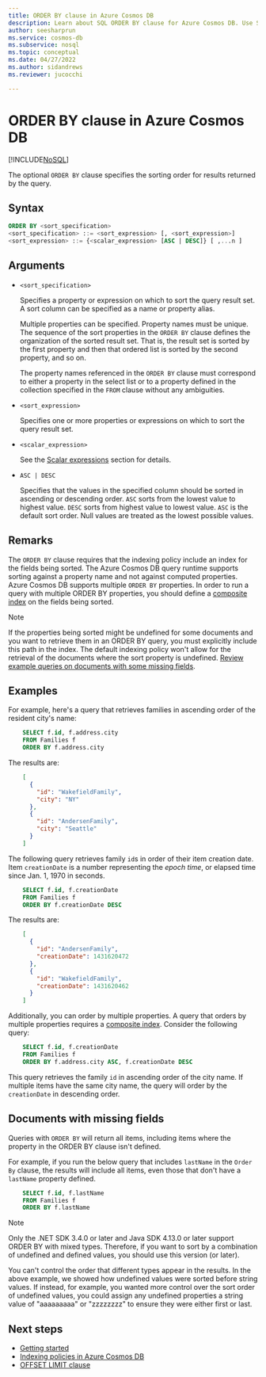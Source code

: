 ```yaml
---
title: ORDER BY clause in Azure Cosmos DB
description: Learn about SQL ORDER BY clause for Azure Cosmos DB. Use SQL as an Azure Cosmos DB JSON query language.
author: seesharprun
ms.service: cosmos-db
ms.subservice: nosql
ms.topic: conceptual
ms.date: 04/27/2022
ms.author: sidandrews
ms.reviewer: jucocchi

---
```

# ORDER BY clause in Azure Cosmos DB
[!INCLUDE[NoSQL](../../includes/appliesto-nosql.md)]

The optional `ORDER BY` clause specifies the sorting order for results returned by the query.

## Syntax
  
```sql  
ORDER BY <sort_specification>  
<sort_specification> ::= <sort_expression> [, <sort_expression>]  
<sort_expression> ::= {<scalar_expression> [ASC | DESC]} [ ,...n ]  
```  

## Arguments
  
- `<sort_specification>`  
  
   Specifies a property or expression on which to sort the query result set. A sort column can be specified as a name or property alias.  
  
   Multiple properties can be specified. Property names must be unique. The sequence of the sort properties in the `ORDER BY` clause defines the organization of the sorted result set. That is, the result set is sorted by the first property and then that ordered list is sorted by the second property, and so on.  
  
   The property names referenced in the `ORDER BY` clause must correspond to either a property in the select list or to a property defined in the collection specified in the `FROM` clause without any ambiguities.  
  
- `<sort_expression>`  
  
   Specifies one or more properties or expressions on which to sort the query result set.  
  
- `<scalar_expression>`  
  
   See the [Scalar expressions](scalar-expressions.md) section for details.  
  
- `ASC | DESC`  
  
   Specifies that the values in the specified column should be sorted in ascending or descending order. `ASC` sorts from the lowest value to highest value. `DESC` sorts from highest value to lowest value. `ASC` is the default sort order. Null values are treated as the lowest possible values.  
  
## Remarks  
  
   The `ORDER BY` clause requires that the indexing policy include an index for the fields being sorted. The Azure Cosmos DB query runtime supports sorting against a property name and not against computed properties. Azure Cosmos DB supports multiple `ORDER BY` properties. In order to run a query with multiple ORDER BY properties, you should define a [composite index](../../index-policy.md#composite-indexes) on the fields being sorted.

> [!Note]
> If the properties being sorted might be undefined for some documents and you want to retrieve them in an ORDER BY query, you must explicitly include this path in the index. The default indexing policy won't allow for the retrieval of the documents where the sort property is undefined. [Review example queries on documents with some missing fields](#documents-with-missing-fields).

## Examples

For example, here's a query that retrieves families in ascending order of the resident city's name:

```sql
    SELECT f.id, f.address.city
    FROM Families f
    ORDER BY f.address.city
```

The results are:

```json
    [
      {
        "id": "WakefieldFamily",
        "city": "NY"
      },
      {
        "id": "AndersenFamily",
        "city": "Seattle"
      }
    ]
```

The following query retrieves family `id`s in order of their item creation date. Item `creationDate` is a number representing the *epoch time*, or elapsed time since Jan. 1, 1970 in seconds.

```sql
    SELECT f.id, f.creationDate
    FROM Families f
    ORDER BY f.creationDate DESC
```

The results are:

```json
    [
      {
        "id": "AndersenFamily",
        "creationDate": 1431620472
      },
      {
        "id": "WakefieldFamily",
        "creationDate": 1431620462
      }
    ]
```

Additionally, you can order by multiple properties. A query that orders by multiple properties requires a [composite index](../../index-policy.md#composite-indexes). Consider the following query:

```sql
    SELECT f.id, f.creationDate
    FROM Families f
    ORDER BY f.address.city ASC, f.creationDate DESC
```

This query retrieves the family `id` in ascending order of the city name. If multiple items have the same city name, the query will order by the `creationDate` in descending order.

## Documents with missing fields

Queries with `ORDER BY` will return all items, including items where the property in the ORDER BY clause isn't defined.

For example, if you run the below query that includes `lastName` in the `Order By` clause, the results will include all items, even those that don't have a `lastName` property defined.

```sql
    SELECT f.id, f.lastName
    FROM Families f
    ORDER BY f.lastName
```

> [!Note]
> Only the .NET SDK  3.4.0 or later and Java SDK 4.13.0 or later support ORDER BY with mixed types. Therefore, if you want to sort by a combination of undefined and defined values, you should use this version (or later).

You can't control the order that different types appear in the results. In the above example, we showed how undefined values were sorted before string values. If instead, for example, you wanted more control over the sort order of undefined values, you could assign any undefined properties a string value of "aaaaaaaaa" or "zzzzzzzz" to ensure they were either first or last.

## Next steps

- [Getting started](getting-started.md)
- [Indexing policies in Azure Cosmos DB](../../index-policy.md)
- [OFFSET LIMIT clause](offset-limit.md)
